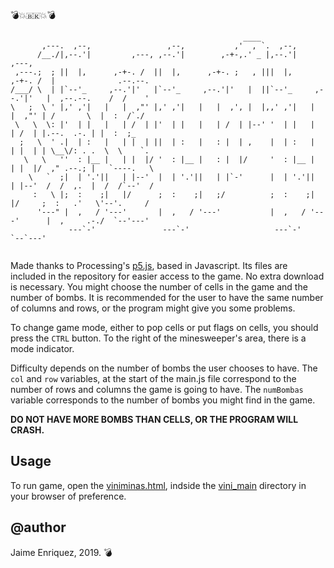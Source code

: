 :bomb::boom::brazil::boom::bomb:
```                                                                                       
                                                    ____                                                
       ,---.  ,--,                 ,--,           ,'  , `.  ,--,                                        
      /__./|,--.'|         ,---, ,--.'|        ,-+-,.' _ |,--.'|         ,---,                          
 ,---.;  ; ||  |,      ,-+-. /  ||  |,      ,-+-. ;   , |||  |,      ,-+-. /  |              .--.--.    
/___/ \  | |`--'_     ,--.'|'   |`--'_     ,--.'|'   |  ||`--'_     ,--.'|'   |  ,--.--.    /  /    '   
\   ;  \ ' |,' ,'|   |   |  ,"' |,' ,'|   |   |  ,', |  |,,' ,'|   |   |  ,"' | /       \  |  :  /`./   
 \   \  \: |'  | |   |   | /  | |'  | |   |   | /  | |--' '  | |   |   | /  | |.--.  .-. | |  :  ;_     
  ;   \  ' .|  | :   |   | |  | ||  | :   |   : |  | ,    |  | :   |   | |  | | \__\/: . .  \  \    `.  
   \   \   ''  : |__ |   | |  |/ '  : |__ |   : |  |/     '  : |__ |   | |  |/  ," .--.; |   `----.   \ 
    \   `  ;|  | '.'||   | |--'  |  | '.'||   | |`-'      |  | '.'||   | |--'  /  /  ,.  |  /  /`--'  / 
     :   \ |;  :    ;|   |/      ;  :    ;|   ;/          ;  :    ;|   |/     ;  :   .'   \'--'.     /  
      '---" |  ,   / '---'       |  ,   / '---'           |  ,   / '---'      |  ,     .-./  `--'---'   
             ---`-'               ---`-'                   ---`-'              `--`---'                 
                                                                                                         
```
Made thanks to Processing's [p5.js](https://p5js.org/), based in Javascript. Its files are included in the repository for easier access to the game. No extra download is necessary.
You might choose the number of cells in the game and the number of bombs. It is recommended for the user to have the same number of columns and rows, or the program might give you some problems.

To change game mode, either to pop cells or put flags on cells, you should press the `CTRL` button. To the right of the minesweeper's area, there is a mode indicator.

Difficulty depends on the number of bombs the user chooses to have.
The `col` and `row` variables, at the start of the main.js file correspond to the number of rows and columns the game is going to have.
The `numBombas` variable corresponds to the number of bombs you might find in the game.

**DO NOT HAVE MORE BOMBS THAN CELLS, OR THE PROGRAM WILL CRASH.**

## Usage

To run game, open the [viniminas.html](../../tree/master/vini_main/viniminas.html), indside the [vini_main](../../tree/master/vini_main) directory in your browser of preference.

## @author
Jaime Enriquez, 2019. :bomb:


